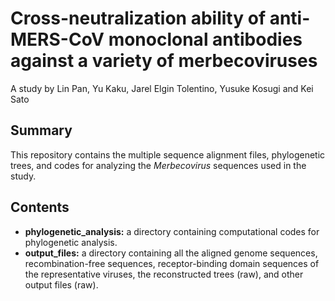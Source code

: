 # Cross-neutralization ability of anti-MERS-CoV monoclonal antibodies against a variety of merbecoviruses
A study by Lin Pan, Yu Kaku, Jarel Elgin Tolentino, Yusuke Kosugi and Kei Sato

## Summary
This repository contains the multiple sequence alignment files, phylogenetic trees, and codes for analyzing the _Merbecovirus_ sequences used in the study.

## Contents
*  **phylogenetic_analysis:** a directory containing computational codes for phylogenetic analysis.
*  **output_files:** a directory containing all the aligned genome sequences, recombination-free sequences, receptor-binding domain sequences of the representative viruses, the reconstructed trees (raw), and other output files (raw).
